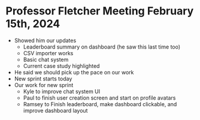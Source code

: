 # Professor Fletcher Meeting February 15th, 2024

- Showed him our updates
    - Leaderboard summary on dashboard (he saw this last time too)
    - CSV importer works
    - Basic chat system
    - Current case study highlighted
- He said we should pick up the pace on our work
- New sprint starts today
- Our work for new sprint
    - Kyle to improve chat system UI
    - Paul to finish user creation screen and start on 
    profile avatars
    - Ramsey to Finish leaderboard, make dashboard clickable, and improve dashboard layout
